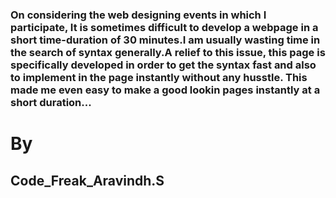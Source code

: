 <h3>On considering the web designing events in which I participate, It is sometimes difficult to develop a webpage in a short time-duration
of 30 minutes.I am usually wasting time in the search of syntax generally.A relief to this issue, this page is specifically developed
in order to get the syntax fast and also to implement in the page instantly without any husstle.
This made me even easy to make a good lookin pages instantly at a short duration...</h3>
<h1>By</h1><h2>Code_Freak_Aravindh.S</h2>
